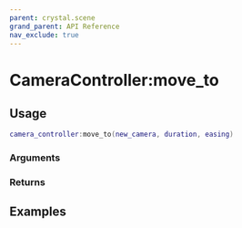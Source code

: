 ```yaml
---
parent: crystal.scene
grand_parent: API Reference
nav_exclude: true
---
```


# CameraController:move_to

## Usage

```lua
camera_controller:move_to(new_camera, duration, easing)
```

### Arguments

### Returns

## Examples

```lua

```
